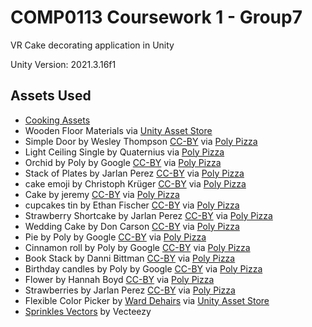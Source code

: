# COMP0113 Coursework 1 - Group7
VR Cake decorating application in Unity

Unity Version: 2021.3.16f1

## Assets Used
* [Cooking Assets](https://milkandbanana.itch.io/cooking-assets)
* Wooden Floor Materials via [Unity Asset Store](https://assetstore.unity.com/packages/2d/textures-materials/wood/wooden-floor-materials-150564)
* Simple Door by Wesley Thompson [CC-BY](https://creativecommons.org/licenses/by/3.0/) via [Poly Pizza](https://poly.pizza/m/2WB4R5KvYwf)
* Light Ceiling Single by Quaternius via [Poly Pizza](https://poly.pizza/m/JT44JUXU2d)
* Orchid by Poly by Google [CC-BY](https://creativecommons.org/licenses/by/3.0/) via [Poly Pizza](https://poly.pizza/m/59BuDmuEYIZ)
* Stack of Plates by Jarlan Perez [CC-BY](https://creativecommons.org/licenses/by/3.0/) via [Poly Pizza](https://poly.pizza/m/9_UWf719-wI)
* cake emoji by Christoph Krüger [CC-BY](https://creativecommons.org/licenses/by/3.0/) via [Poly Pizza](https://poly.pizza/m/bJdsmor6g9T)
* Cake by jeremy [CC-BY](https://creativecommons.org/licenses/by/3.0/) via [Poly Pizza](https://poly.pizza/m/aq02Oxk-MZd)
* cupcakes tin by Ethan Fischer [CC-BY](https://creativecommons.org/licenses/by/3.0/) via [Poly Pizza](https://poly.pizza/m/1MPPOSWty3L)
* Strawberry Shortcake by Jarlan Perez [CC-BY](https://creativecommons.org/licenses/by/3.0/) via [Poly Pizza](https://poly.pizza/m/dEpv0DZj3WO)
* Wedding Cake by Don Carson [CC-BY](https://creativecommons.org/licenses/by/3.0/) via [Poly Pizza](https://poly.pizza/m/1LjHOTWn4mc)
* Pie by Poly by Google [CC-BY](https://creativecommons.org/licenses/by/3.0/) via [Poly Pizza](https://poly.pizza/m/eu-vRr2-5dY)
* Cinnamon roll by Poly by Google [CC-BY](https://creativecommons.org/licenses/by/3.0/) via [Poly Pizza](https://poly.pizza/m/0dVvB_fYrHT)
* Book Stack by Danni Bittman [CC-BY](https://creativecommons.org/licenses/by/3.0/) via [Poly Pizza](https://poly.pizza/m/1WggoIFq8tx)
* Birthday candles by Poly by Google [CC-BY](https://creativecommons.org/licenses/by/3.0/) via [Poly Pizza](https://poly.pizza/m/12v6b2zWmSG)
* Flower by Hannah Boyd [CC-BY](https://creativecommons.org/licenses/by/3.0/) via [Poly Pizza](https://poly.pizza/m/7ebMaET5KBR)
* Strawberries by Jarlan Perez [CC-BY](https://creativecommons.org/licenses/by/3.0/) via [Poly Pizza](https://poly.pizza/m/5n1vYWflaFt)
* Flexible Color Picker by [Ward Dehairs](https://assetstore.unity.com/publishers/32897) via [Unity Asset Store](https://assetstore.unity.com/packages/tools/gui/flexible-color-picker-150497)
* [Sprinkles Vectors](https://www.vecteezy.com/free-vector/sprinkles) by Vecteezy